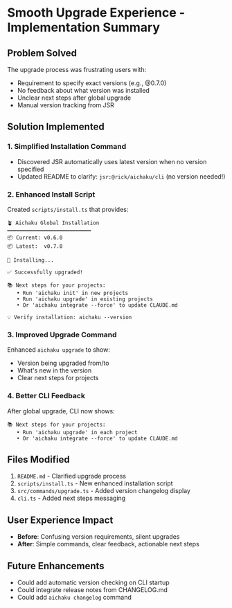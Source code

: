 # Smooth Upgrade Experience - Implementation Summary

## Problem Solved
The upgrade process was frustrating users with:
- Requirement to specify exact versions (e.g., @0.7.0)
- No feedback about what version was installed
- Unclear next steps after global upgrade
- Manual version tracking from JSR

## Solution Implemented

### 1. Simplified Installation Command
- Discovered JSR automatically uses latest version when no version specified
- Updated README to clarify: `jsr:@rick/aichaku/cli` (no version needed!)

### 2. Enhanced Install Script
Created `scripts/install.ts` that provides:
```
🪴 Aichaku Global Installation
━━━━━━━━━━━━━━━━━━━━━━━━━━━
📦 Current: v0.6.0
📦 Latest:  v0.7.0

🔄 Installing...

✅ Successfully upgraded!

📚 Next steps for your projects:
   • Run 'aichaku init' in new projects
   • Run 'aichaku upgrade' in existing projects
   • Or 'aichaku integrate --force' to update CLAUDE.md

💡 Verify installation: aichaku --version
```

### 3. Improved Upgrade Command
Enhanced `aichaku upgrade` to show:
- Version being upgraded from/to
- What's new in the version
- Clear next steps for projects

### 4. Better CLI Feedback
After global upgrade, CLI now shows:
```
📚 Next steps for your projects:
   • Run 'aichaku upgrade' in each project
   • Or 'aichaku integrate --force' to update CLAUDE.md
```

## Files Modified
1. `README.md` - Clarified upgrade process
2. `scripts/install.ts` - New enhanced installation script
3. `src/commands/upgrade.ts` - Added version changelog display
4. `cli.ts` - Added next steps messaging

## User Experience Impact
- **Before**: Confusing version requirements, silent upgrades
- **After**: Simple commands, clear feedback, actionable next steps

## Future Enhancements
- Could add automatic version checking on CLI startup
- Could integrate release notes from CHANGELOG.md
- Could add `aichaku changelog` command